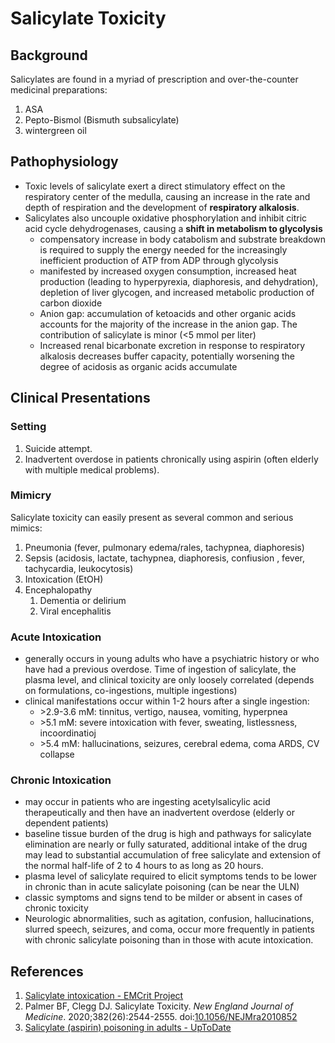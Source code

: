 # Salicylate Toxicity
## Background
Salicylates are found in a myriad of prescription and over-the-counter medicinal preparations:

1. ASA
2. Pepto-Bismol (Bismuth subsalicylate)
3. wintergreen oil

## Pathophysiology
- Toxic levels of salicylate exert a direct stimulatory effect on the respiratory center of the medulla, causing an increase in the rate and depth of respiration and the development of **respiratory alkalosis**.
- Salicylates also uncouple oxidative phosphorylation and inhibit citric acid cycle dehydrogenases, causing a **shift in metabolism to glycolysis**
	- compensatory increase in body catabolism and substrate breakdown is required to supply the energy needed for the increasingly inefficient production of ATP from ADP through glycolysis
	- manifested by increased oxygen consumption, increased heat production (leading to hyperpyrexia, diaphoresis, and dehydration), depletion of liver glycogen, and increased metabolic production of carbon dioxide
  - Anion gap: accumulation of ketoacids and other organic acids accounts for the majority of the increase in the anion gap. The contribution of salicylate is minor (<5 mmol per liter)
  - Increased renal bicarbonate excretion in response to respiratory alkalosis decreases buffer capacity, potentially worsening the degree of acidosis as organic acids accumulate

## Clinical Presentations
### Setting
1. Suicide attempt.
2. Inadvertent overdose in patients chronically using aspirin (often elderly with multiple medical problems).

### Mimicry
Salicylate toxicity can easily present as several common and serious mimics:

1. Pneumonia (fever, pulmonary edema/rales, tachypnea, diaphoresis)
2. Sepsis (acidosis, lactate, tachypnea, diaphoresis, confiusion , fever, tachycardia, leukocytosis)
3. Intoxication (EtOH)
4. Encephalopathy
	1. Dementia or delirium
	2. Viral encephalitis

### Acute Intoxication
- generally occurs in young adults who have a psychiatric history or who have had a previous overdose. Time of ingestion of salicylate, the plasma level, and clinical toxicity are only loosely correlated (depends on formulations, co-ingestions, multiple ingestions)
- clinical manifestations occur within 1-2 hours after a single ingestion:
	- \>2.9-3.6 mM: tinnitus, vertigo, nausea, vomiting, hyperpnea
	- \>5.1 mM: severe intoxication with fever, sweating, listlessness, incoordinatioj
	- \>5.4 mM: hallucinations, seizures, cerebral edema, coma ARDS, CV collapse

### Chronic Intoxication
- may occur in patients who are ingesting acetylsalicylic acid therapeutically and then have an inadvertent overdose (elderly or dependent patients)
- baseline tissue burden of the drug is high and pathways for salicylate elimination are nearly or fully saturated, additional intake of the drug may lead to substantial accumulation of free salicylate and extension of the normal half-life of 2 to 4 hours to as long as 20 hours.
- plasma level of salicylate required to elicit symptoms tends to be lower in chronic than in acute salicylate poisoning (can be near the ULN)
- classic symptoms and signs tend to be milder or absent in cases of chronic toxicity
- Neurologic abnormalities, such as agitation, confusion, hallucinations, slurred speech, seizures, and coma, occur more frequently in patients with chronic salicylate poisoning than in those with acute intoxication.

## References
1. [Salicylate intoxication - EMCrit Project](https://emcrit.org/ibcc/salicylates/)
2. Palmer BF, Clegg DJ. Salicylate Toxicity. _New England Journal of Medicine_. 2020;382(26):2544-2555. doi:[10.1056/NEJMra2010852](https://doi.org/10.1056/NEJMra2010852)
3. [Salicylate (aspirin) poisoning in adults - UpToDate](https://www.uptodate.com/contents/salicylate-aspirin-poisoning-in-adults)